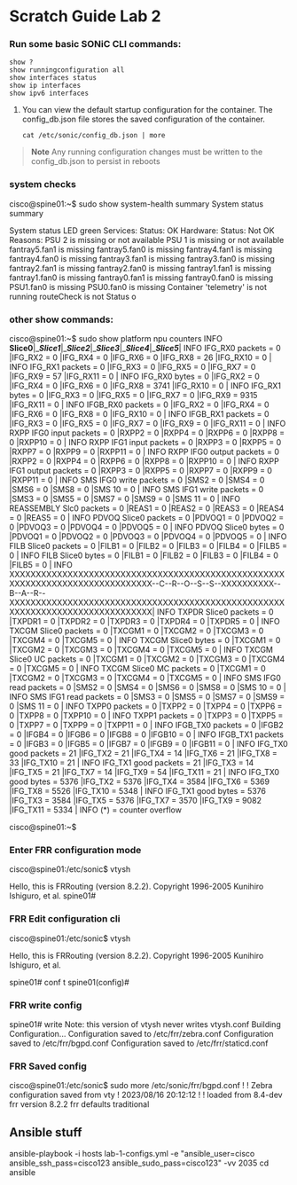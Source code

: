 # Scratch Guide Lab 2

### Run some basic SONiC CLI commands:
```
show ?
show runningconfiguration all
show interfaces status
show ip interfaces
show ipv6 interfaces
```
1. You can view the default startup configuration for the container. The config_db.json file stores the saved configuration of the container. 
    ```
    cat /etc/sonic/config_db.json | more 
    ```
>**Note**
>Any running configuration changes must be written to the config_db.json to persist in reboots

### system checks

cisco@spine01:~$ sudo show system-health summary
System status summary

  System status LED  green
  Services:
    Status: OK
  Hardware:
    Status: Not OK
    Reasons: PSU 2 is missing or not available
	     PSU 1 is missing or not available
	     fantray5.fan1 is missing
	     fantray5.fan0 is missing
	     fantray4.fan1 is missing
	     fantray4.fan0 is missing
	     fantray3.fan1 is missing
	     fantray3.fan0 is missing
	     fantray2.fan1 is missing
	     fantray2.fan0 is missing
	     fantray1.fan1 is missing
	     fantray1.fan0 is missing
	     fantray0.fan1 is missing
	     fantray0.fan0 is missing
	     PSU1.fan0 is missing
	     PSU0.fan0 is missing
	     Container 'telemetry' is not running
	     routeCheck is not Status o

### other show commands:
cisco@spine01:~$ sudo show platform npu counters 
INFO  ____________________Slice0____________________|____________Slice1___________|____________Slice2___________|____________Slice3___________|____________Slice4___________|____________Slice5___________|
INFO  IFG_RX0 packets          =               0    |IFG_RX2 =               0    |IFG_RX4 =               0    |IFG_RX6 =               0    |IFG_RX8 =              26    |IFG_RX10 =               0    |
INFO  IFG_RX1 packets          =               0    |IFG_RX3 =               0    |IFG_RX5 =               0    |IFG_RX7 =               0    |IFG_RX9 =              57    |IFG_RX11 =               0    |
INFO  IFG_RX0 bytes            =               0    |IFG_RX2 =               0    |IFG_RX4 =               0    |IFG_RX6 =               0    |IFG_RX8 =            3741    |IFG_RX10 =               0    |
INFO  IFG_RX1 bytes            =               0    |IFG_RX3 =               0    |IFG_RX5 =               0    |IFG_RX7 =               0    |IFG_RX9 =            9315    |IFG_RX11 =               0    |
INFO  IFGB_RX0 packets         =               0    |IFG_RX2 =               0    |IFG_RX4 =               0    |IFG_RX6 =               0    |IFG_RX8 =               0    |IFG_RX10 =               0    |
INFO  IFGB_RX1 packets         =               0    |IFG_RX3 =               0    |IFG_RX5 =               0    |IFG_RX7 =               0    |IFG_RX9 =               0    |IFG_RX11 =               0    |
INFO  RXPP IFG0 input packets  =               0    |RXPP2   =               0    |RXPP4   =               0    |RXPP6   =               0    |RXPP8   =               0    |RXPP10   =               0    |
INFO  RXPP IFG1 input packets  =               0    |RXPP3   =               0    |RXPP5   =               0    |RXPP7   =               0    |RXPP9   =               0    |RXPP11   =               0    |
INFO  RXPP IFG0 output packets =               0    |RXPP2   =               0    |RXPP4   =               0    |RXPP6   =               0    |RXPP8   =               0    |RXPP10   =               0    |
INFO  RXPP IFG1 output packets =               0    |RXPP3   =               0    |RXPP5   =               0    |RXPP7   =               0    |RXPP9   =               0    |RXPP11   =               0    |
INFO  SMS IFG0 write packets   =               0    |SMS2    =               0    |SMS4    =               0    |SMS6    =               0    |SMS8    =               0    |SMS 10   =               0    |
INFO  SMS IFG1 write packets   =               0    |SMS3    =               0    |SMS5    =               0    |SMS7    =               0    |SMS9    =               0    |SMS 11   =               0    |
INFO  REASSEMBLY Slc0 packets  =               0    |REAS1   =               0    |REAS2   =               0    |REAS3   =               0    |REAS4   =               0    |REAS5    =               0    |
INFO  PDVOQ Slice0 packets     =               0    |PDVOQ1  =               0    |PDVOQ2  =               0    |PDVOQ3  =               0    |PDVOQ4  =               0    |PDVOQ5   =               0    |
INFO  PDVOQ Slice0 bytes       =               0    |PDVOQ1  =               0    |PDVOQ2  =               0    |PDVOQ3  =               0    |PDVOQ4  =               0    |PDVOQ5   =               0    |
INFO  FILB Slice0 packets      =               0    |FILB1   =               0    |FILB2   =               0    |FILB3   =               0    |FILB4   =               0    |FILB5    =               0    |
INFO  FILB Slice0 bytes        =               0    |FILB1   =               0    |FILB2   =               0    |FILB3   =               0    |FILB4   =               0    |FILB5    =               0    |
INFO  XXXXXXXXXXXXXXXXXXXXXXXXXXXXXXXXXXXXXXXXXXXXXXXXXXXXXXXXXXXXXXXXXXXXXXXXXXXXXXX--C--R--O--S--S--XXXXXXXXXX--B--A--R--XXXXXXXXXXXXXXXXXXXXXXXXXXXXXXXXXXXXXXXXXXXXXXXXXXXXXXXXXXXXXXXXXXXXXXXXXXXXXXX|
INFO  TXPDR Slice0 packets     =               0    |TXPDR1  =               0    |TXPDR2  =               0    |TXPDR3  =               0    |TXPDR4  =               0    |TXPDR5   =               0    |
INFO  TXCGM Slice0 packets     =               0    |TXCGM1  =               0    |TXCGM2  =               0    |TXCGM3  =               0    |TXCGM4  =               0    |TXCGM5   =               0    |
INFO  TXCGM Slice0 bytes       =               0    |TXCGM1  =               0    |TXCGM2  =               0    |TXCGM3  =               0    |TXCGM4  =               0    |TXCGM5   =               0    |
INFO  TXCGM Slice0 UC packets  =               0    |TXCGM1  =               0    |TXCGM2  =               0    |TXCGM3  =               0    |TXCGM4  =               0    |TXCGM5   =               0    |
INFO  TXCGM Slice0 MC packets  =               0    |TXCGM1  =               0    |TXCGM2  =               0    |TXCGM3  =               0    |TXCGM4  =               0    |TXCGM5   =               0    |
INFO  SMS IFG0 read packets    =               0    |SMS2    =               0    |SMS4    =               0    |SMS6    =               0    |SMS8    =               0    |SMS 10   =               0    |
INFO  SMS IFG1 read packets    =               0    |SMS3    =               0    |SMS5    =               0    |SMS7    =               0    |SMS9    =               0    |SMS 11   =               0    |
INFO  TXPP0 packets            =               0    |TXPP2   =               0    |TXPP4   =               0    |TXPP6   =               0    |TXPP8   =               0    |TXPP10   =               0    |
INFO  TXPP1 packets            =               0    |TXPP3   =               0    |TXPP5   =               0    |TXPP7   =               0    |TXPP9   =               0    |TXPP11   =               0    |
INFO  IFGB_TX0 packets         =               0    |IFGB2   =               0    |IFGB4   =               0    |IFGB6   =               0    |IFGB8   =               0    |IFGB10   =               0    |
INFO  IFGB_TX1 packets         =               0    |IFGB3   =               0    |IFGB5   =               0    |IFGB7   =               0    |IFGB9   =               0    |IFGB11   =               0    |
INFO  IFG_TX0 good packets     =              21    |IFG_TX2 =              21    |IFG_TX4 =              14    |IFG_TX6 =              21    |IFG_TX8 =              33    |IFG_TX10 =              21    |
INFO  IFG_TX1 good packets     =              21    |IFG_TX3 =              14    |IFG_TX5 =              21    |IFG_TX7 =              14    |IFG_TX9 =              54    |IFG_TX11 =              21    |
INFO  IFG_TX0 good bytes       =            5376    |IFG_TX2 =            5376    |IFG_TX4 =            3584    |IFG_TX6 =            5369    |IFG_TX8 =            5526    |IFG_TX10 =            5348    |
INFO  IFG_TX1 good bytes       =            5376    |IFG_TX3 =            3584    |IFG_TX5 =            5376    |IFG_TX7 =            3570    |IFG_TX9 =            9082    |IFG_TX11 =            5334    |
INFO  (*) = counter overflow

cisco@spine01:~$ 




### Enter FRR configuration mode
cisco@spine01:/etc/sonic$ vtysh

Hello, this is FRRouting (version 8.2.2).
Copyright 1996-2005 Kunihiro Ishiguro, et al.
spine01# 
### FRR Edit configuration cli
cisco@spine01:/etc/sonic$ vtysh

Hello, this is FRRouting (version 8.2.2).
Copyright 1996-2005 Kunihiro Ishiguro, et al.

spine01# conf t
spine01(config)# 

### FRR write config
spine01# write
Note: this version of vtysh never writes vtysh.conf
Building Configuration...
Configuration saved to /etc/frr/zebra.conf
Configuration saved to /etc/frr/bgpd.conf
Configuration saved to /etc/frr/staticd.conf

### FRR Saved config
cisco@spine01:/etc/sonic$ sudo more /etc/sonic/frr/bgpd.conf
!
! Zebra configuration saved from vty
!   2023/08/16 20:12:12
!
! loaded from 8.4-dev
frr version 8.2.2
frr defaults traditional


## Ansible stuff
 ansible-playbook -i hosts lab-1-configs.yml -e "ansible_user=cisco ansible_ssh_pass=cisco123 ansible_sudo_pass=cisco123" -vv
 2035  cd ansible
 
